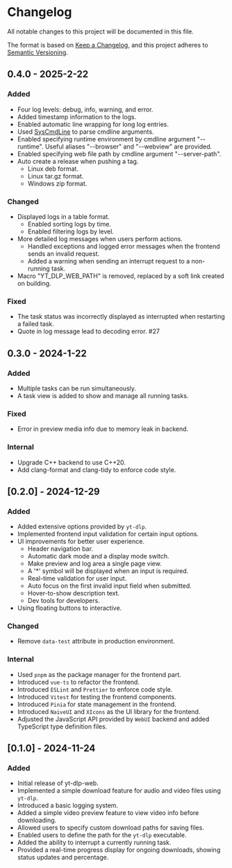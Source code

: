 # Changelog

All notable changes to this project will be documented in this file.

The format is based on [Keep a Changelog](https://keepachangelog.com/en/1.1.0/),
and this project adheres to [Semantic Versioning](https://semver.org/spec/v2.0.0.html).

## 0.4.0 - 2025-2-22

### Added

- Four log levels: debug, info, warning, and error.
- Added timestamp information to the logs.
- Enabled automatic line wrapping for long log entries.
- Used [SysCmdLine](https://github.com/SineStriker/syscmdline) to parse cmdline arguments.
- Enabled specifying runtime environment by cmdline argument "--runtime". Useful aliases "--browser" and "--webview" are provided.
- Enabled specifying web file path by cmdline argument "--server-path".
- Auto create a release when pushing a tag.
  - Linux deb format.
  - Linux tar.gz format.
  - Windows zip format.

### Changed

- Displayed logs in a table format.
  - Enabled sorting logs by time.
  - Enabled filtering logs by level.
- More detailed log messages when users perform actions.
  - Handled exceptions and logged error messages when the frontend sends an invalid request.
  - Added a warning when sending an interrupt request to a non-running task.
- Macro "YT_DLP_WEB_PATH" is removed, replaced by a soft link created on building.

### Fixed

- The task status was incorrectly displayed as interrupted when restarting a failed task.
- Quote in log message lead to decoding error. #27

## 0.3.0 - 2024-1-22

### Added

- Multiple tasks can be run simultaneously.
- A task view is added to show and manage all running tasks.

### Fixed

- Error in preview media info due to memory leak in backend.

### Internal

- Upgrade C++ backend to use C++20.
- Add clang-format and clang-tidy to enforce code style.

## [0.2.0] - 2024-12-29

### Added

- Added extensive options provided by `yt-dlp`.
- Implemented frontend input validation for certain input options.
- UI improvements for better user experience.
  - Header navigation bar.
  - Automatic dark mode and a display mode switch.
  - Make preview and log area a single page view.
  - A '\*' symbol will be displayed when an input is required.
  - Real-time validation for user input.
  - Auto focus on the first invalid input field when submitted.
  - Hover-to-show description text.
  - Dev tools for developers.
- Using floating buttons to interactive.

### Changed

- Remove `data-test` attribute in production environment.

### Internal

- Used `pnpm` as the package manager for the frontend part.
- Introduced `vue-ts` to refactor the frontend.
- Introduced `ESLint` and `Prettier` to enforce code style.
- Introduced `Vitest` for testing the frontend components.
- Introduced `Pinia` for state management in the frontend.
- Introduced `NaiveUI` and `XIcons` as the UI library for the frontend.
- Adjusted the JavaScript API provided by `WebUI` backend and added TypeScript type definition files.

## [0.1.0] - 2024-11-24

### Added

- Initial release of yt-dlp-web.
- Implemented a simple download feature for audio and video files using `yt-dlp`.
- Introduced a basic logging system.
- Added a simple video preview feature to view video info before downloading.
- Allowed users to specify custom download paths for saving files.
- Enabled users to define the path for the `yt-dlp` executable.
- Added the ability to interrupt a currently running task.
- Provided a real-time progress display for ongoing downloads, showing status updates and percentage.
